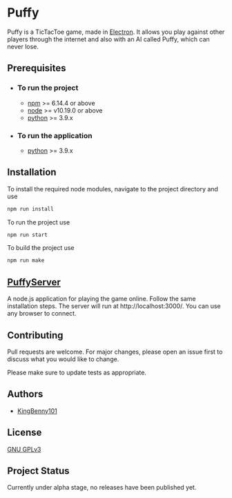 # Puffy

Puffy is a TicTacToe game, made in [Electron](https://www.electronjs.org/).
It allows you play against other players through the internet and also with an AI called Puffy, which can never lose. 


## Prerequisites
* ### To run the project
  * [npm](https://www.npmjs.com/package/npm) >= 6.14.4 or above
  * [node](https://nodejs.org/) >=  v10.19.0 or above
  * [python](https://www.python.org/) >= 3.9.x
* ### To run the application
  * [python](https://www.python.org/) >= 3.9.x

## Installation
To install the required node modules, navigate to the project directory and use 
```bash
npm run install
```
To run the project use
```bash
npm run start
```

To build the project use
```bash
npm run make
```

## [PuffyServer](https://github.com/benstindavis/Puffy/tree/master/PuffyServer)
A node.js application for playing the game online. Follow the same installation steps. The server will run at http://localhost:3000/. You can use any browser to connect.


## Contributing
Pull requests are welcome. For major changes, please open an issue first to discuss what you would like to change.

Please make sure to update tests as appropriate.

## Authors 
* [KingBenny101](https://github.com/benstindavis)

## License
[GNU GPLv3](https://choosealicense.com/licenses/gpl-3.0/)

## Project Status
Currently under alpha stage, no releases have been published yet.

